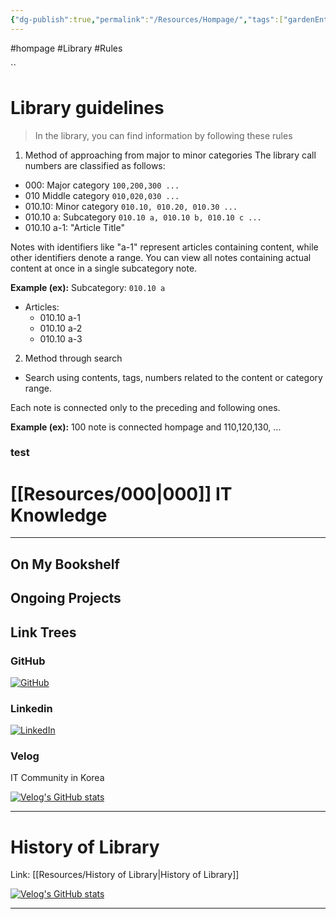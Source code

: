 ```yaml
---
{"dg-publish":true,"permalink":"/Resources/Hompage/","tags":["gardenEntry"],"noteIcon":"0","created":"2023-12-20T12:21:00.425+09:00","updated":"2024-01-02T03:04:57.277+09:00"}
---
```


#hompage #Library #Rules





``
# Library guidelines

>  In the library, you can find information by following these rules

1. Method of approaching from major to minor categories
The library call numbers are classified as follows:

- 000: Major category `100,200,300 ...`
- 010 Middle category `010,020,030 ...`
- 010.10: Minor category `010.10, 010.20, 010.30 ...`
- 010.10 a: Subcategory `010.10 a, 010.10 b, 010.10 c ...`
- 010.10 a-1: "Article Title"
  
Notes with identifiers like "a-1" represent articles containing content, while other identifiers denote a range.
You can view all notes containing actual content at once in a single subcategory note.

**Example (ex):**
Subcategory: `010.10 a`
- Articles:
    - 010.10 a-1
    - 010.10 a-2
    - 010.10 a-3



2. Method through search
- Search using contents, tags, numbers  related to the content or category range.



Each note is connected only to the preceding and following ones.

**Example (ex):**
100 note is connected hompage and 110,120,130, ...
 

### test
# [[Resources/000\|000]] IT Knowledge







---
## On My Bookshelf
## Ongoing Projects

## Link Trees

### GitHub
[![GitHub](https://img.shields.io/badge/GitHub-100000?style=for-the-badge&logo=github&logoColor=white)](https://github.com/murphybread)
### Linkedin
[![LinkedIn](https://img.shields.io/badge/LinkedIn-0077B5?style=for-the-badge&logo=linkedin&logoColor=white)](https://www.linkedin.com/in/%EB%AF%BC%EC%B0%AC-%EA%B9%80-aba89a243)
### Velog
IT Community in Korea

[![Velog's GitHub stats](https://velog-readme-stats.vercel.app/api?name=murphybread)](https://github.com/murphybread/velog-readme-stats)




---
# History of Library
Link:  [[Resources/History of Library\|History of Library]]






[![Velog's GitHub stats](https://velog-readme-stats.vercel.app/api/list?name=murphybread)](https://velog.io/@muphybread)






---
